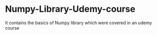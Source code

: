 # Numpy-Library-Udemy-course
It contains the basics of Numpy library which were covered in an udemy course
